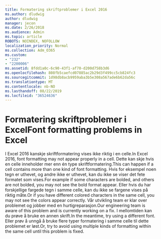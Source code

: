 ```yaml
---
title: Formatering skriftproblemer i Excel 2016
ms.author: dludwig
author: dludwig
manager: jecon
ms.date: 2/26/2018
ms.audience: Admin
ms.topic: article
ROBOTS: NOINDEX, NOFOLLOW
localization_priority: Normal
ms.collection: Adm_O365
ms.custom:
- "232"
- "2200006"
ms.assetid: 8fdd1a0c-6c90-43f1-af70-d200d758b3d6
ms.openlocfilehash: 808fb5caefcd07885ac2b29d3f499cc5cb824fc3
ms.sourcegitcommit: 1d98db8acb9959aba3b5e308a567ade6b62da56c
ms.translationtype: MT
ms.contentlocale: nb-NO
ms.lasthandoff: 08/22/2019
ms.locfileid: "36524636"
---
```

# <a name="font-formatting-problems-in-excel"></a><span data-ttu-id="da5d9-102">Formatering skriftproblemer i Excel</span><span class="sxs-lookup"><span data-stu-id="da5d9-102">Font formatting problems in Excel</span></span>

<span data-ttu-id="da5d9-103">I Excel 2016 kanskje skriftformatering vises ikke riktig i en celle.</span><span class="sxs-lookup"><span data-stu-id="da5d9-103">In Excel 2016, font formatting may not appear properly in a cell.</span></span> <span data-ttu-id="da5d9-104">Dette kan skje hvis en celle inneholder mer enn én type skriftformatering.</span><span class="sxs-lookup"><span data-stu-id="da5d9-104">This can happen if a cell contains more than one kind of font formatting.</span></span> <span data-ttu-id="da5d9-105">Hvis for eksempel noen tegn er uthevet, og andre ikke er uthevet, kan du ikke se viser det fete formatet som vises.</span><span class="sxs-lookup"><span data-stu-id="da5d9-105">For example if some characters are bolded, and others are not bolded, you may not see the bold format appear.</span></span> <span data-ttu-id="da5d9-106">Eller hvis du har forskjellige fargede tegn i samme celle, kan du ikke se fargene vises på riktig måte.</span><span class="sxs-lookup"><span data-stu-id="da5d9-106">Or if you have different colored characters in the same cell, you may not see the colors appear correctly.</span></span> <span data-ttu-id="da5d9-107">Vår utvikling team er klar over problemet og jobber med en hurtigreparasjon.</span><span class="sxs-lookup"><span data-stu-id="da5d9-107">Our engineering team is aware of this problem and is currently working on a fix.</span></span> <span data-ttu-id="da5d9-108">I mellomtiden kan du prøve å bruke en annen skrift.</span><span class="sxs-lookup"><span data-stu-id="da5d9-108">In the meantime, try using a different font.</span></span> <span data-ttu-id="da5d9-109">Eller prøv å unngå å bruke flere typer formatering i samme celle til dette problemet er løst.</span><span class="sxs-lookup"><span data-stu-id="da5d9-109">Or, try to avoid using multiple kinds of formatting within the same cell until this problem is fixed.</span></span>
  